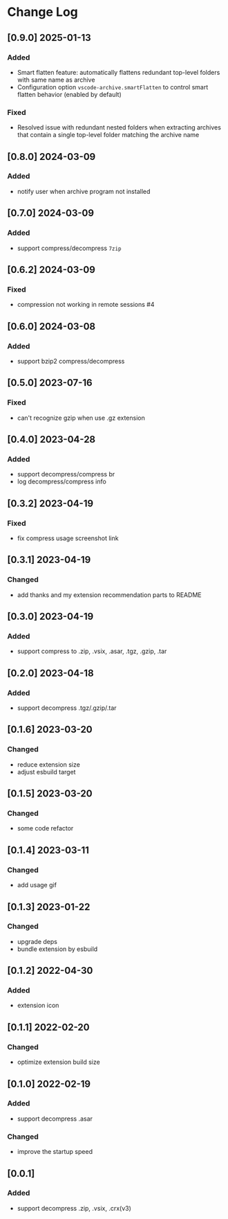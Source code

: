 # Change Log

## [0.9.0] 2025-01-13

### Added

- Smart flatten feature: automatically flattens redundant top-level folders with same name as archive
- Configuration option `vscode-archive.smartFlatten` to control smart flatten behavior (enabled by default)

### Fixed

- Resolved issue with redundant nested folders when extracting archives that contain a single top-level folder matching the archive name

## [0.8.0] 2024-03-09

### Added

- notify user when archive program not installed

## [0.7.0] 2024-03-09

### Added

- support compress/decompress `7zip`

## [0.6.2] 2024-03-09

### Fixed

- compression not working in remote sessions #4

## [0.6.0] 2024-03-08

### Added

- support bzip2 compress/decompress

## [0.5.0] 2023-07-16

### Fixed

- can't recognize gzip when use .gz extension

## [0.4.0] 2023-04-28

### Added

- support decompress/compress br
- log decompress/compress info

## [0.3.2] 2023-04-19

### Fixed

- fix compress usage screenshot link

## [0.3.1] 2023-04-19

### Changed

- add thanks and my extension recommendation parts to README

## [0.3.0] 2023-04-19

### Added

- support compress to .zip, .vsix, .asar, .tgz, .gzip, .tar

## [0.2.0] 2023-04-18

### Added

- support decompress .tgz/.gzip/.tar

## [0.1.6] 2023-03-20

### Changed

- reduce extension size
- adjust esbuild target

## [0.1.5] 2023-03-20

### Changed

- some code refactor

## [0.1.4] 2023-03-11

### Changed

- add usage gif

## [0.1.3] 2023-01-22

### Changed

- upgrade deps
- bundle extension by esbuild

## [0.1.2] 2022-04-30

### Added

- extension icon

## [0.1.1] 2022-02-20

### Changed

- optimize extension build size

## [0.1.0] 2022-02-19

### Added

- support decompress .asar

### Changed

- improve the startup speed

## [0.0.1]

### Added

- support decompress .zip, .vsix, .crx(v3)
